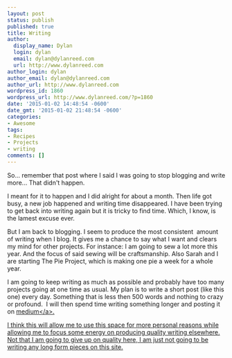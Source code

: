 ```yaml
---
layout: post
status: publish
published: true
title: Writing
author:
  display_name: Dylan
  login: dylan
  email: dylan@dylanreed.com
  url: http://www.dylanreed.com
author_login: dylan
author_email: dylan@dylanreed.com
author_url: http://www.dylanreed.com
wordpress_id: 1860
wordpress_url: http://www.dylanreed.com/?p=1860
date: '2015-01-02 14:48:54 -0600'
date_gmt: '2015-01-02 21:48:54 -0600'
categories:
- Awesome
tags:
- Recipes
- Projects
- writing
comments: []
---
```

<p>So... remember that post where I said I was going to stop blogging and write more... That didn't happen.</p>
<p>I meant for it to happen and I did alright for about a month. Then life got busy, a new job happened and writing time disappeared. I have been trying to get back into writing again but it is tricky to find time. Which, I know, is the lamest excuse ever.</p>
<p>But I am back to blogging. I seem to produce the most consistent &nbsp;amount of writing when I blog. It gives me a chance to say what I want and clears my mind for other projects. For instance: I am going to sew a lot more this year. And the focus of said sewing will be craftsmanship. Also Sarah and I are starting The Pie Project, which is making one pie a week for a whole year.</p>
<p>I am going to keep writing as much as possible and probably have too many projects going at one time as usual. My plan is to write a short post (like this one) every day. Something that is less then 500 words and nothing to crazy or profound. &nbsp;I will then spend time writing something longer and posting it on <a href="http:&#47;&#47;www.medium.com&#47;@dylanreed">medium<&#47;a>.</p>
<p>I think this will allow me to use this space for more personal reasons while allowing me to focus some energy on producing quality writing elsewhere. Not that I am going to give up on quality here, I am just not going to be writing any long form pieces on this site.</p>
